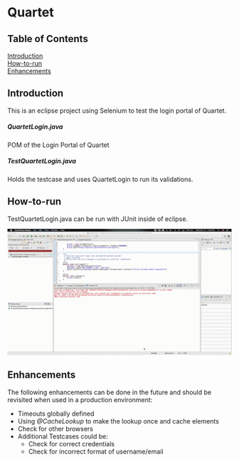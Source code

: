 # Quartet

## Table of Contents
[Introduction](#introduction)  
[How-to-run](#how-to-run)  
[Enhancements](#enhancements)  

## Introduction
This is an eclipse project using Selenium to test the login portal of Quartet.

##### QuartetLogin.java
POM of the Login Portal of Quartet

##### TestQuartetLogin.java
Holds the testcase and uses QuartetLogin to run its validations.

## How-to-run
TestQuartetLogin.java can be run with JUnit inside of eclipse.

![](media/test.gif)

## Enhancements
The following enhancements can be done in the future and should be revisited when
used in a production environment:
* Timeouts globally defined
* Using _@CacheLookup_ to make the lookup once and cache elements
* Check for other browsers
* Additional Testcases could be:
  * Check for correct credentials
  * Check for incorrect format of username/email
